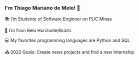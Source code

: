 ### I'm Thiago Mariano de Melo! 👋

:books: I’m Studente of Software Enginner on PUC Minas

:house_with_garden: I’m from Belo Horizonte/Brazil.

:computer: My favorites programming languages are Python and SQL

:outbox_tray: 2022 Goals: Create news projects and find a new Internship

